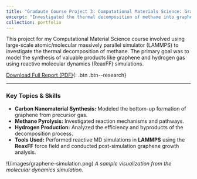 ```yaml
---
title: "Gradaute Course Project 3: Computational Materials Science: Graphene & Hydrogen Synthesis Simulation"
excerpt: "Investigated the thermal decomposition of methane into graphene and hydrogen gas using reactive molecular dynamics (ReaxFF) simulations with LAMMPS."
collection: portfolio
---
```


This project for my Computational Material Science course involved using large-scale atomic/molecular massively parallel simulator (LAMMPS) to investigate the thermal decomposition of methane. The primary goal was to model the synthesis of valuable products like graphene and hydrogen gas using reactive molecular dynamics (ReaxFF) simulations.

[Download Full Report (PDF)](https://github.com/souravds1/Portfolio/raw/main/Computational%20Material%20Scence/Reactive%20dynamics%20simulations%20of%20thermal%20decomposition%20of%20Methane%20to%20synthesize%20Graphene%20and%20Hydrogen%20gas.pdf){: .btn .btn--research}

---

### Key Topics & Skills
* **Carbon Nanomaterial Synthesis:** Modeled the bottom-up formation of graphene from precursor gas.
* **Methane Pyrolysis:** Investigated reaction mechanisms and pathways.
* **Hydrogen Production:** Analyzed the efficiency and byproducts of the decomposition process.
* **Tools Used:** Performed reactive MD simulations in **LAMMPS** using the **ReaxFF** force field and conducted post-simulation graphene growth analysis.

!(/images/graphene-simulation.png)
*A sample visualization from the molecular dynamics simulation.*
